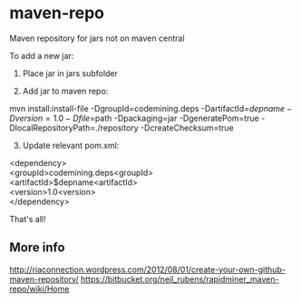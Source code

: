 maven-repo
==========

Maven repository for jars not on maven central 

To add a new jar:

 1. Place jar in jars subfolder
 
 2. Add jar to maven repo:
 
 mvn install:install-file -DgroupId=codemining.deps -DartifactId=$depname -Dversion=1.0 -Dfile=$path -Dpackaging=jar -DgeneratePom=true -DlocalRepositoryPath=./repository  -DcreateChecksum=true
 
 3. Update relevant pom.xml:
 
 &lt;dependency&gt; <br/>
 &lt;groupId&gt;codemining.deps&lt;groupId&gt; <br/>
 &lt;artifactId>$depname&lt;artifactId&gt; <br/>
 &lt;version&gt;1.0&lt;version&gt; <br/>
 &lt;/dependency&gt; <br/>
 
 That's all!
 
More info
---------
http://riaconnection.wordpress.com/2012/08/01/create-your-own-github-maven-repository/
https://bitbucket.org/neil_rubens/rapidminer_maven-repo/wiki/Home
